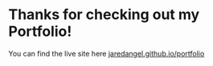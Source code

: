 # Thanks for checking out my Portfolio!
You can find the live site here [jaredangel.github.io/portfolio](https://jaredangel.github.io/portfolio/)